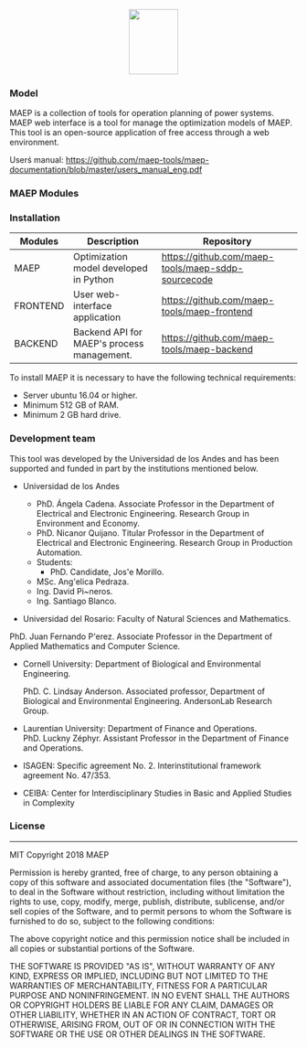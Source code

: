 
<p align="center">
    <img width="86.5" height="113.7" src="https://maep-tools.github.io/interface-landingpage/assets/img/theme/Recurso 16@2x-8.png">
</p>

### Model

MAEP is a collection of tools for operation planning of power systems.  
MAEP web interface is a tool for manage the optimization models of MAEP. This tool is an open-source application of free access through a web environment.

Userś manual: https://github.com/maep-tools/maep-documentation/blob/master/users_manual_eng.pdf

### MAEP Modules

### Installation

| Modules | Description | Repository |
|--|--|--|
| MAEP  |Optimization model developed in Python |https://github.com/maep-tools/maep-sddp-sourcecode|
| FRONTEND  |User web-interface application | https://github.com/maep-tools/maep-frontend |
| BACKEND  | Backend API for MAEP's process management.|https://github.com/maep-tools/maep-backend|

To install MAEP it is necessary to have the following technical requirements:

- Server ubuntu 16.04 or higher.
- Minimum 512 GB of RAM.
- Minimum 2 GB hard drive.

### Development team

This tool was developed by the Universidad de los Andes and has been supported and funded in part by the institutions mentioned below.

- Universidad de los Andes
   - PhD. Ángela Cadena. Associate Professor in the Department of Electrical and Electronic Engineering. Research Group in Environment and Economy.
   - PhD. Nicanor Quijano. Titular Professor in the Department of Electrical and Electronic Engineering. Research Group in Production Automation.
   - Students: 
        - PhD. Candidate, Jos\'e Morillo.
	- MSc. Ang\'elica Pedraza.
	- Ing. David Pi\~neros.
	- Ing. Santiago Blanco.

- Universidad del Rosario: Faculty of Natural Sciences and Mathematics.

PhD. Juan Fernando P\'erez. Associate Professor in the Department of Applied Mathematics and Computer Science.
- Cornell University: Department of Biological and Environmental Engineering.

    PhD. C. Lindsay Anderson. Associated professor, Department of Biological and Environmental Engineering. AndersonLab Research Group.

- Laurentian University: Department of Finance and Operations.  
    PhD. Luckny Zéphyr. Assistant Professor in the Department of Finance and Operations.
 
- ISAGEN: Specific agreement No. 2. Interinstitutional framework agreement No. 47/353.
	
- CEIBA: Center for Interdisciplinary Studies in Basic and Applied Studies in Complexity

### License
----
MIT
Copyright 2018 MAEP

Permission is hereby granted, free of charge, to any person obtaining a copy of this software and associated documentation files (the "Software"), to deal in the Software without restriction, including without limitation the rights to use, copy, modify, merge, publish, distribute, sublicense, and/or sell copies of the Software, and to permit persons to whom the Software is furnished to do so, subject to the following conditions:

The above copyright notice and this permission notice shall be included in all copies or substantial portions of the Software.

THE SOFTWARE IS PROVIDED "AS IS", WITHOUT WARRANTY OF ANY KIND, EXPRESS OR IMPLIED, INCLUDING BUT NOT LIMITED TO THE WARRANTIES OF MERCHANTABILITY, FITNESS FOR A PARTICULAR PURPOSE AND NONINFRINGEMENT. IN NO EVENT SHALL THE AUTHORS OR COPYRIGHT HOLDERS BE LIABLE FOR ANY CLAIM, DAMAGES OR OTHER LIABILITY, WHETHER IN AN ACTION OF CONTRACT, TORT OR OTHERWISE, ARISING FROM, OUT OF OR IN CONNECTION WITH THE SOFTWARE OR THE USE OR OTHER DEALINGS IN THE SOFTWARE.

